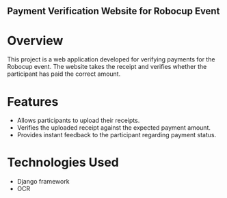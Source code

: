 ## Payment Verification Website for Robocup Event
# Overview
This project is a web application developed for verifying payments for the Robocup event. The website takes the receipt and verifies whether the participant has paid the correct amount.

# Features
- Allows participants to upload their receipts.
- Verifies the uploaded receipt against the expected payment amount.
- Provides instant feedback to the participant regarding payment status.
# Technologies Used
- Django framework
- OCR 
